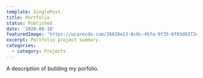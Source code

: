 ```yaml
---
template: SinglePost
title: Portfolio
status: Published
date: '2020-06-18'
featuredImage: 'https://ucarecdn.com/28818e13-0c0c-45fa-9f35-6f03d8372ed1/'
excerpt: Portfolio project summary.
categories:
  - category: Projects
---
```

A description of building my porfolio.
